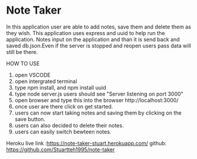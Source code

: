 # Note Taker

In this application user are able to add notes, save them and delete them as they wish. This application uses express and uuid to help run the application. Notes input on the application and than it is send back and saved db.json.Even if the server is stopped and reopen users pass data will still be there.

HOW TO USE
1) open VSCODE 
2) open intergrated terminal 
3) type npm install, and npm install uuid
4) type node server.js users should see "Server listening on port 3000"
5) open browser and type this into the browser http://localhost:3000/
6) once user are there click on get started.
7) users can now start taking notes and saving them by clicking on the save button.
8) users can also decided to delete their notes. 
9) users can easily switch bewteen notes.  

Heroku live link :https://note-taker-stuart.herokuapp.com/
github: https://github.com/Stuartteh1995/note-taker